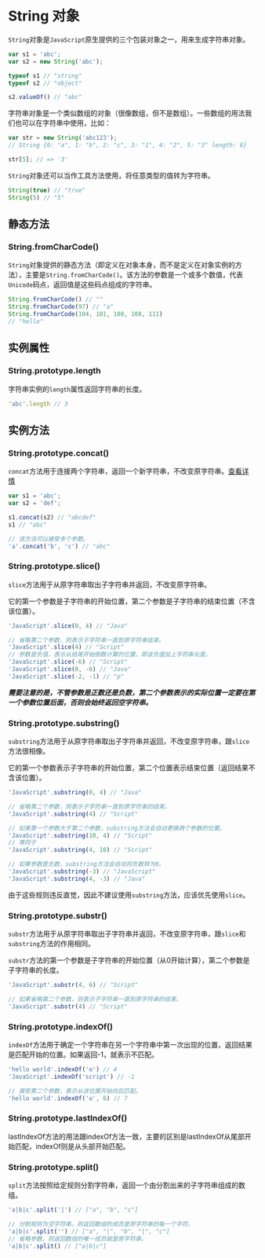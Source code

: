 # String 对象

`String`对象是`JavaScript`原生提供的三个包装对象之一，用来生成字符串对象。

```javascript
var s1 = 'abc';
var s2 = new String('abc');

typeof s1 // "string"
typeof s2 // "object"

s2.valueOf() // "abc"
```

字符串对象是一个类似数组的对象（很像数组，但不是数组）。一些数组的用法我们也可以在字符串中使用，比如：
```javascript
var str = new String('abc123');
// String {0: "a", 1: "b", 2: "c", 3: "1", 4: "2", 5: "3" length: 6}

str[5]; // => '3'
```

`String`对象还可以当作工具方法使用，将任意类型的值转为字符串。

```javascript
String(true) // "true"
String(5) // "5"
```

## 静态方法

### String.fromCharCode()

`String`对象提供的静态方法（即定义在对象本身，而不是定义在对象实例的方法），主要是`String.fromCharCode()`。该方法的参数是一个或多个数值，代表`Unicode`码点，返回值是这些码点组成的字符串。

```javascript
String.fromCharCode() // ""
String.fromCharCode(97) // "a"
String.fromCharCode(104, 101, 108, 108, 111)
// "hello"
```

## 实例属性

### String.prototype.length

字符串实例的`length`属性返回字符串的长度。

```javascript
'abc'.length // 3
```

## 实例方法

### String.prototype.concat()

`concat`方法用于连接两个字符串，返回一个新字符串，不改变原字符串。[查看详情](https://developer.mozilla.org/zh-CN/docs/Web/JavaScript/Reference/Global_Objects/String/concat)

```javascript
var s1 = 'abc';
var s2 = 'def';

s1.concat(s2) // "abcdef"
s1 // "abc"

// 该方法可以接受多个参数。
'a'.concat('b', 'c') // "abc"
```

### String.prototype.slice()

`slice`方法用于从原字符串取出子字符串并返回，不改变原字符串。

它的第一个参数是子字符串的开始位置，第二个参数是子字符串的结束位置（不含该位置）。

```javascript
'JavaScript'.slice(0, 4) // "Java"

// 省略第二个参数，则表示子字符串一直到原字符串结束。
'JavaScript'.slice(4) // "Script"
// 参数是负值，表示从结尾开始倒数计算的位置，即该负值加上字符串长度。
'JavaScript'.slice(-6) // "Script"
'JavaScript'.slice(0, -6) // "Java"
'JavaScript'.slice(-2, -1) // "p"
```
***需要注意的是，不管参数是正数还是负数，第二个参数表示的实际位置一定要在第一个参数位置后面，否则会始终返回空字符串。***

### String.prototype.substring()

`substring`方法用于从原字符串取出子字符串并返回，不改变原字符串，跟`slice`方法很相像。

它的第一个参数表示子字符串的开始位置，第二个位置表示结束位置（返回结果不含该位置）。

```javascript
'JavaScript'.substring(0, 4) // "Java"

// 省略第二个参数，则表示子字符串一直到原字符串的结束。
'JavaScript'.substring(4) // "Script"

// 如果第一个参数大于第二个参数，substring方法会自动更换两个参数的位置。
'JavaScript'.substring(10, 4) // "Script"
// 等同于
'JavaScript'.substring(4, 10) // "Script"

// 如果参数是负数，substring方法会自动将负数转为0。
'JavaScript'.substring(-3) // "JavaScript"
'JavaScript'.substring(4, -3) // "Java"
```
由于这些规则违反直觉，因此不建议使用`substring`方法，应该优先使用`slice`。

### String.prototype.substr()

`substr`方法用于从原字符串取出子字符串并返回，不改变原字符串，跟`slice`和`substring`方法的作用相同。

`substr`方法的第一个参数是子字符串的开始位置（从0开始计算），第二个参数是子字符串的长度。

```javascript
'JavaScript'.substr(4, 6) // "Script"

// 如果省略第二个参数，则表示子字符串一直到原字符串的结束。
'JavaScript'.substr(4) // "Script"
```

### String.prototype.indexOf()

`indexOf`方法用于确定一个字符串在另一个字符串中第一次出现的位置，返回结果是匹配开始的位置。如果返回-1，就表示不匹配。

```javascript
'hello world'.indexOf('o') // 4
'JavaScript'.indexOf('script') // -1

// 接受第二个参数，表示从该位置开始向后匹配。
'hello world'.indexOf('o', 6) // 7
```

### String.prototype.lastIndexOf()

lastIndexOf方法的用法跟indexOf方法一致，主要的区别是lastIndexOf从尾部开始匹配，indexOf则是从头部开始匹配。

### String.prototype.split()

`split`方法按照给定规则分割字符串，返回一个由分割出来的子字符串组成的数组。

```javascript
'a|b|c'.split('|') // ["a", "b", "c"]

// 分割规则为空字符串，则返回数组的成员是原字符串的每一个字符。
'a|b|c'.split('') // ["a", "|", "b", "|", "c"]
// 省略参数，则返回数组的唯一成员就是原字符串。
'a|b|c'.split() // ["a|b|c"]
```